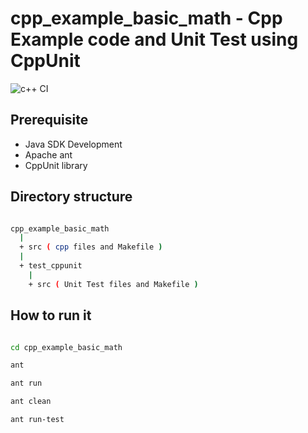 # cpp_example_basic_math - Cpp Example code and Unit Test using CppUnit

![c++ CI](https://github.com/narethim/cpp_example_basic_math/workflows/Java-CI/badge.svg?branch=master)

## Prerequisite

* Java SDK Development
* Apache ant
* CppUnit library

## Directory structure

```sh

cpp_example_basic_math
  |
  + src ( cpp files and Makefile )
  |
  + test_cppunit
    |
    + src ( Unit Test files and Makefile )

```

## How to run it

```sh

cd cpp_example_basic_math

ant

ant run

ant clean

ant run-test

```
